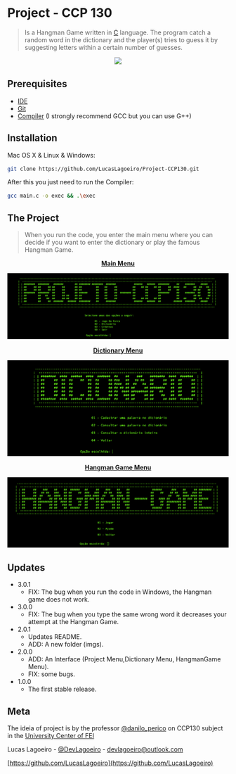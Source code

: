 # Project - CCP 130 
> Is a Hangman Game written in [C](https://en.wikipedia.org/wiki/C_(programming_language)) language. The program catch a random word in the dictionary and the player(s) tries to guess it by suggesting letters within a certain number of guesses.
> 
<p align="center">
  <img src="https://storage.googleapis.com/replit/images/1628352039581_5e6236e1be62c209b4629c3c76a8e3dc.jpeg" />
</p>

## Prerequisites
* [IDE](https://code.visualstudio.com/)
* [Git](https://git-scm.com/)
* [Compiler](https://gcc.gnu.org/) (I strongly recommend GCC but you can use G++)


## Installation

Mac OS X & Linux & Windows:

```sh 
git clone https://github.com/LucasLagoeiro/Project-CCP130.git
```

After this you just need to run the Compiler:
```sh
gcc main.c -o exec && .\exec
```
## The Project
> When you run the code, you enter the main menu where you can decide if you want to enter the dictionary or play the famous Hangman Game.
<p align="center">
    <u><b>Main Menu</b></u>
</p>

![](img/main_menu.png)

<p align="center">
  <u><b>Dictionary Menu </b></u> 
</p>

<p align="center">
  <img src="img/Dictionary_Menu.png" />
</p>

<p align="center">
   <u><b>Hangman Game Menu </b></u> 
</p>


![](img/hangman_game.png)


## Updates

* 3.0.1
    * FIX: The bug when you run the code in Windows, the Hangman game does not work.
* 3.0.0
    * FIX: The bug when you type the same wrong word it decreases your attempt at the Hangman Game.
* 2.0.1
    * Updates README.
    * ADD: A new folder (imgs).
* 2.0.0
    * ADD: An Interface (Project Menu,Dictionary Menu, HangmanGame Menu).
    * FIX: some bugs.
* 1.0.0
    * The first stable release.


## Meta
The ideia of project is by the professor [@danilo_perico](https://github.com/danilo-perico) on CCP130 subject in the [University Center of FEI](https://portal.fei.edu.br/)

Lucas Lagoeiro - [@DevLagoeiro](https://twitter.com/DevLagoeiro) - devlagoeiro@outlook.com

[https://github.com/LucasLagoeiro](https://github.com/LucasLagoeiro)
